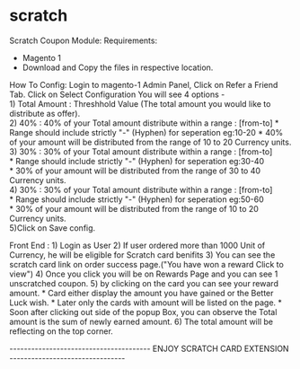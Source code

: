 # scratch
Scratch Coupon Module:
Requirements: 
  * Magento 1
  * Download and Copy the files in respective location.
  
How To Config: 
    Login to magento-1 Admin Panel, 
    Click on Refer a Friend Tab. 
    Click on Select Configuration You will see 4 options -      
      1) Total Amount : Threshhold Value (The total amount  you would like to distribute as offer).            
      2) 40% : 40% of your Total amount distribute within a range  : [from-to]
         * Range should include strictly  "-" (Hyphen) for seperation eg:10-20
         * 40% of your amount will be distributed from the range of 10 to 20 Currency units.
      3) 30% : 30% of your Total amount distribute within a range  : [from-to]                 
         * Range should include strictly  "-" (Hyphen) for seperation eg:30-40                
         * 30% of your amount will be distributed from the range of 30 to 40 Currency units.                      
      4) 30% : 30% of your Total amount distribute within a range  : [from-to]                 
         * Range should include strictly  "-" (Hyphen) for seperation eg:50-60                
         * 30% of your amount will be distributed from the range of 10 to 20 Currency units.            
      5)Click on Save config.

Front End :
      1) Login as User 
      2) If user ordered more than 1000 Unit of Currency, he will be eligible for Scratch card benifits
      3) You can see the scratch card link on order success page.("You have won a reward Click to view")
      4) Once you click you will be on Rewards Page and you can see 1 unscratched coupon.
      5) by clicking on the card you can see your reward amount. 
          * Card either display the amount you have gained or the Better Luck wish.
          * Later only the cards with amount will be listed on the page.
          * Soon after clicking out side of the popup Box, you can observe the Total amount is the sum of newly earned amount.
      6) The total amount will be reflecting on the top corner. 
      
--------------------------------------- ENJOY SCRATCH CARD EXTENSION --------------------------------      

